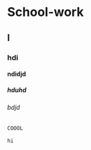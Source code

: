 # School-work

## l
### hdi
#### ndidjd
##### hduhd
###### bdjd
``` javascript
COOOL
```
```css
hi 
```
